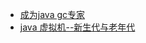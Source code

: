 * [成为java gc专家](http://www.importnew.com/1993.html)
* [java 虚拟机--新生代与老年代](http://my.oschina.net/sunnywu/blog/332870)